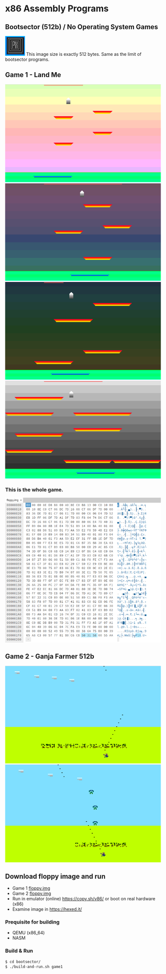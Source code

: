 # x86 Assembly Programs

## Bootsector (512b) / No Operating System Games
![512 bytes image](bootsector/resources/512bytes.gif)
This image size is exactly 512 bytes. Same as the limit of bootsector programs.

## Game 1 - Land Me

![Game 1 Level 1](bootsector/game1/game1-level1.png)
![Game 1 Level 2](bootsector/game1/game1-level2.png)
![Game 1 Level 3](bootsector/game1/game1-level3.png)
![Game 1 Level 4](bootsector/game1/game1-level4.png)

### This is the whole game.
![Game 1 Hexdump](bootsector/game1/game1-hexdump.png)

## Game 2 - Ganja Farmer 512b

![Game 2 Level 1](bootsector/game2/game2-screen1.png)
![Game 2 Level 2](bootsector/game2/game2-screen2.png)


## Download floppy image and run
- Game 1 [floppy.img](bootsector/game1/floppy.img)
- Game 2 [floppy.img](bootsector/game2/floppy.img)
- Run in emulator (online) https://copy.sh/v86/ or boot on real hardware (x86)
- Examine image in https://hexed.it/


### Prequisite for building
- QEMU (x86_64)
- NASM

### Build & Run
```
$ cd bootsector/
$ ./build-and-run.sh game1
```